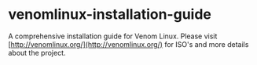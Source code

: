 # venomlinux-installation-guide
A comprehensive installation guide for Venom Linux.
Please visit [http://venomlinux.org/](http://venomlinux.org/) for ISO's and more details about the project.
